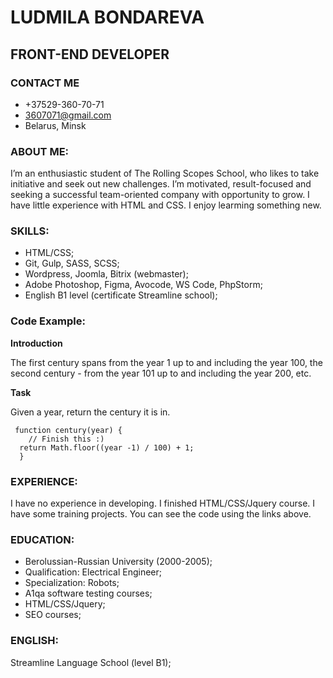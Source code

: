 # LUDMILA BONDAREVA
## FRONT-END DEVELOPER
### CONTACT ME
* +37529-360-70-71
* 3607071@gmail.com
* Belarus, Minsk

### ABOUT ME:

 I’m an enthusiastic student of The Rolling Scopes School, who likes to take initiative and seek out new challenges. I’m motivated, result-focused and seeking a successful team-oriented company with opportunity to grow. I have little experience with HTML and CSS. I enjoy learming something new.
 
### SKILLS:
* HTML/CSS;
* Git, Gulp, SASS, SCSS;
* Wordpress, Joomla, Bitrix (webmaster);
* Adobe Photoshop, Figma, Avocode, WS Code, PhpStorm;
* English B1 level (certificate Streamline school);

### Code Example:

**Introduction**

The first century spans from the year 1 up to and including the year 100, the second century - from the year 101 up to and including the year 200, etc.

**Task**

Given a year, return the century it is in.
```
 function century(year) {
    // Finish this :)
  return Math.floor((year -1) / 100) + 1;
  }
  ```
### EXPERIENCE:
  
  I have no experience in developing. I finished HTML/CSS/Jquery course. I have some training projects. You can see the code using the links above.

### EDUCATION:
  
  * Berolussian-Russian University (2000-2005);
  * Qualification: Electrical Engineer;
  * Specialization: Robots;
  * A1qa software testing courses;
  * HTML/CSS/Jquery;
  * SEO courses;

### ENGLISH:

Streamline Language School (level B1);